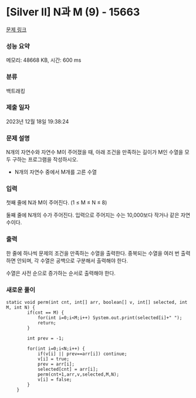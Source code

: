 # [Silver II] N과 M (9) - 15663 

[문제 링크](https://www.acmicpc.net/problem/15663) 

### 성능 요약

메모리: 48668 KB, 시간: 600 ms

### 분류

백트래킹

### 제출 일자

2023년 12월 18일 19:38:24

### 문제 설명

<p>N개의 자연수와 자연수 M이 주어졌을 때, 아래 조건을 만족하는 길이가 M인 수열을 모두 구하는 프로그램을 작성하시오.</p>

<ul>
	<li>N개의 자연수 중에서 M개를 고른 수열</li>
</ul>

### 입력 

 <p>첫째 줄에 N과 M이 주어진다. (1 ≤ M ≤ N ≤ 8)</p>

<p>둘째 줄에 N개의 수가 주어진다. 입력으로 주어지는 수는 10,000보다 작거나 같은 자연수이다.</p>

### 출력 

 <p>한 줄에 하나씩 문제의 조건을 만족하는 수열을 출력한다. 중복되는 수열을 여러 번 출력하면 안되며, 각 수열은 공백으로 구분해서 출력해야 한다.</p>

<p>수열은 사전 순으로 증가하는 순서로 출력해야 한다.</p>


### 새로운 풀이
```
static void perm(int cnt, int[] arr, boolean[] v, int[] selected, int M, int N) {
		if(cnt == M) {
			for(int i=0;i<M;i++) System.out.print(selected[i]+" ");
			return;
		}
		
		int prev = -1;
		
		for(int i=0;i<N;i++) {
			if(v[i] || prev==arr[i]) continue;
			v[i] = true;
			prev = arr[i];
			selected[cnt] = arr[i];
			perm(cnt+1,arr,v,selected,M,N);
			v[i] = false;
		}
	}
```
